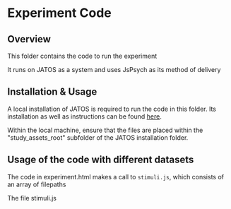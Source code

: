 # Experiment Code

## Overview

This folder contains the code to run the experiment

It runs on JATOS as a system and uses JsPsych as its method of delivery

## Installation & Usage

A local installation of JATOS is required to run the code in this folder. Its installation as well as instructions can be found [here](https://www.jatos.org/Installation.html).

Within the local machine, ensure that the files are placed within the "study_assets_root" subfolder of the JATOS installation folder.

## Usage of the code with different datasets

The code in experiment.html makes a call to ```stimuli.js```, which consists of an array of filepaths 

The file stimuli.js



